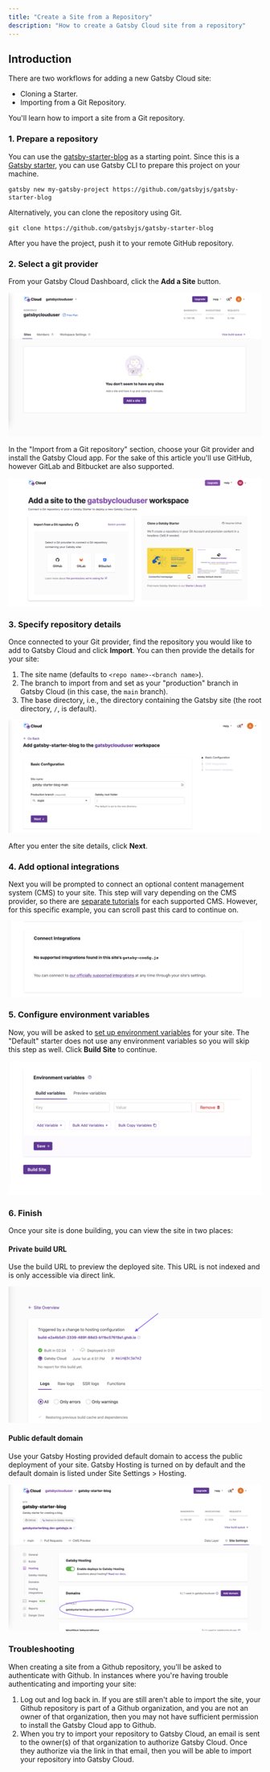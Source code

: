```yaml
---
title: "Create a Site from a Repository"
description: "How to create a Gatsby Cloud site from a repository"
---
```


## Introduction

There are two workflows for adding a new Gatsby Cloud site:

- Cloning a Starter.
- Importing from a Git Repository.

You'll learn how to import a site from a Git repository.

### 1. Prepare a repository

You can use the [gatsby-starter-blog](https://github.com/gatsbyjs/gatsby-starter-blog) as a starting point. Since this is a [Gatsby starter](https://www.gatsbyjs.com/starters/?v=2), you can use Gatsby CLI to prepare this project on your machine.

```shell
gatsby new my-gatsby-project https://github.com/gatsbyjs/gatsby-starter-blog
```

Alternatively, you can clone the repository using Git.

```shell
git clone https://github.com/gatsbyjs/gatsby-starter-blog
```

After you have the project, push it to your remote GitHub repository.

### 2. Select a git provider

From your Gatsby Cloud Dashboard, click the **Add a Site** button.

![Add a Site](../../images//add-site.png)

In the "Import from a Git repository" section, choose your Git provider and install the Gatsby Cloud app. For the sake of this article you'll use GitHub, however GitLab and Bitbucket are also supported.

![Import from a Repository](../../images/import-from-repo.png)

### 3. Specify repository details

Once connected to your Git provider, find the repository you would like to add to Gatsby Cloud and click **Import**. You can then provide the details for your site:

1. The site name (defaults to `<repo name>-<branch name>`).
2. The branch to import from and set as your "production" branch in Gatsby Cloud (in this case, the `main` branch).
3. The base directory, i.e., the directory containing the Gatsby site (the root directory, `/`, is default).

![Basic site configuration](../../images/basic-configuration.png)

After you enter the site details, click **Next**.

### 4. Add optional integrations

Next you will be prompted to connect an optional content management system (CMS) to your site. This step will vary depending on the CMS provider, so there are [separate tutorials](https://support.gatsbyjs.com/hc/en-us/articles/1500000746742) for each supported CMS. However, for this specific example, you can scroll past this card to continue on.

![No Supported Integrations Found](../../images/no-integrations.png)

### 5. Configure environment variables

Now, you will be asked to [set up environment variables](../../reference/cloud/managing-environment-variables) for your site. The "Default" starter does not use any environment variables so you will skip this step as well. Click **Build Site** to continue.

![No Environment Variables](../../images/no-environment-variables.png)

### 6. Finish

Once your site is done building, you can view the site in two places:

#### Private build URL

Use the build URL to preview the deployed site. This URL is not indexed and is only accessible via direct link.

![Private Build URL link](../../images/private-build-link.png)

#### Public default domain

Use your Gatsby Hosting provided default domain to access the public deployment of your site. Gatsby Hosting is turned on by default and the default domain is listed under Site Settings > Hosting.

![Default Domain](../../images/default-domain.png)

### Troubleshooting

When creating a site from a Github repository, you'll be asked to authenticate with Github. In instances where you're having trouble authenticating and importing your site:

1. Log out and log back in. If you are still aren't able to import the site, your Github repository is part of a Github organization, and you are not an owner of that organization, then you may not have sufficient permission to install the Gatsby Cloud app to Github.
2. When you try to import your repository to Gatsby Cloud, an email is sent to the owner(s) of that organization to authorize Gatsby Cloud. Once they authorize via the link in that email, then you will be able to import your repository into Gatsby Cloud.
